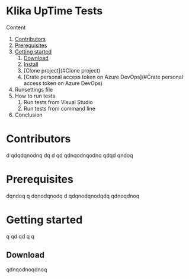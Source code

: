 # Klika UpTime Tests

Content
1.  [Contributors](#Contributors)
2.  [Prerequisites](#Prerequisites)
3.  [Getting started](#Getting-started)
    1.  [Download](#Download)
    2.  [Install](#Install)
    3.  [Clone project](#Clone project)
    4.  [Crate personal access token on Azure DevOps](#Crate personal access token on Azure DevOps)
4.  Runsettings file
5.  How to run tests
    1.  Run tests from Visual Studio     
    2.  Run tests from command line
6.  Conclusion


# Contributors 
d
qdqdqnodnq
dq
d
qd
qdnqodnqodnq
qdqd
qndoq
# Prerequisites
dqndoq
q
dqnodqnodq
d
qdqnodqnodqdq
qdnoqdnoq
# Getting started
q
qd
qd
q
q
## Download
qdnqodnoqdnoq



      

